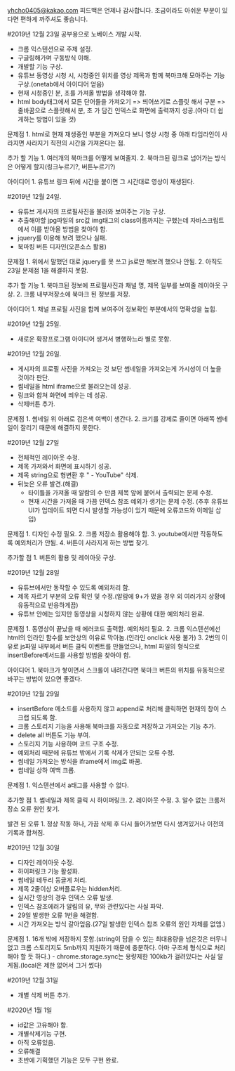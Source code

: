 yhcho0405@kakao.com
피드백은 언제나 감사합니다.
조금이라도 아쉬운 부분이 있다면 편하게 까주셔도 좋습니다.

#2019년 12월 23일 공부용으로 노베이스 개발 시작.
  - 크롬 익스텐션으로 주제 설정.
  - 구글링해가며 구동방식 이해.
  - 개발할 기능 구상.
  - 유튜브 동영상 시청 시, 시청중인 위치를 영상 제목과 함께 북마크해 모아주는 기능 구상.(onetab에서 아이디어 얻음)
  - 현재 시청중인 분, 초를 가져올 방법을 생각해야 함.
  - html body태그에서 모든 단어들을 가져오기 => 띄어쓰기로 스플릿 해서 구분 => 줄바꿈으로 스플릿해서 분, 초 가 담긴 인덱스로 화면에 출력까지 성공.(아마 더 쉽게하는 방법이 있을 것)

  문제점
    1. html로 현재 재생중인 부분을 가져오다 보니 영상 시청 중 아래 타임라인이 사라지면 사라지기 직전의 시간을 가져온다는 점.

  추가 할 기능
    1. 여러개의 북마크를 어떻게 보여줄지.
    2. 북마크된 링크로 넘어가는 방식은 어떻게 할지(링크누르기?, 버튼누르기?)

  아이디어
    1. 유튜브 링크 뒤에 시간을 붙이면 그 시간대로 영상이 재생된다.

#2019년 12월 24일.
  - 유튜브 게시자의 프로필사진을 불러와 보여주는 기능 구상.
  - 추출해야할 jpg파일의 src값 img태그의 class이름까지는 구했는데 자바스크립트에서 이를 받아올 방법을 찾아야 함.
  - jquery를 이용해 보려 했으나 실패.
  - 북마킹 버튼 디자인(오픈소스 활용)

  문제점
    1. 위에서 말했던 대로 jquery를 못 쓰고 js로만 해보려 했으나 안됨.
    2. 아직도 23일 문제점 1을 해결하지 못함.

  추가 할 기능
    1. 북마크된 정보에 프로필사진과 채널 명, 제목 일부를 보여줄 레이아웃 구상.
    2. 크롬 내부저장소에 북마크 된 정보를 저장.

  아이디어
    1. 채널 프로필 사진을 함께 보여주어 정보확인 부분에서의 명확성을 높힘.

#2019년 12월 25일.
  - 새로운 확장프로그램 아이디어 생겨서 병행하느라 별로 못함.

#2019년 12월 26일.
  - 게시자의 프로필 사진을 가져오는 것 보단 썸네일을 가져오는게 가시성이 더 높을 것이라 판단.
  - 썸네일을 html iframe으로 불러오는데 성공.
  - 링크와 합쳐 화면에 띄우는 데 성공.
  - 삭제버튼 추가.

  문제점
    1. 썸네일 위 아래로 검은색 여백이 생간다.
    2. 크기를 강제로 줄이면 아래쪽 썸네일이 잘리기 때문에 해결하지 못한다.

#2019년 12월 27일
  - 전체적인 레이아웃 수정.
  - 제목 가져와서 화면에 표시하기 성공.
  - 제목 string으로 형변환 후 " - YouTube" 삭제.
  - 뒤늦은 오류 발견.(해결)
    + 타이틀을 가져올 때 알람의 수 만큼 제목 앞에 붙어서 출력되는 문제 수정.
    + 현재 시간을 가져올 때 가끔 인덱스 참조 예외가 생기는 문제 수정. (추후 유튜브 UI가 업데이트 되면 다시 발생할 가능성이 있기 때문에 오류코드와 이메일 삽입)

  문제점
    1. 디자인 수정 필요.
    2. 크롬 저장소 활용해야 함.
    3. youtube에서만 작동하도록 예외처리가 안됨.
    4. 버튼이 사라지게 하는 방법 찾기.

  추가할 점
    1. 버튼의 활용 및 레이아웃 구상.

#2019년 12월 28일
  - 유튜브에서만 동작할 수 있도록 예외처리 함.
  - 제목 자르기 부분의 오류 확인 및 수정.(알람에 9+가 떴을 경우 외 여러가지 상황에 유동적으로 반응하게끔)
  - 유튜브 안에는 있지만 동영상을 시청하지 않는 상황에 대한 예외처리 완료.

  문제점
    1. 동영상이 끝났을 때 에러코드 출력함. 예외처리 필요.
    2. 크롬 익스텐션에선 html의 인라인 함수를 보안상의 이유로 막아놈.(인라인 onclick 사용 불가)
    3. 2번의 이유로 js파일 내부에서 버튼 클릭 이벤트를 만들었으나, html 파일의 형식으로 insertBefore메서드를 사용할 방법을 찾아야 함.

  아이디어
    1. 북마크가 쌓이면서 스크롤이 내려간다면 북마크 버튼의 위치를 유동적으로 바꾸는 방법이 있으면 좋겠다.

#2019년 12월 29일
  - insertBefore 메소드를 사용하지 않고 append로 처리해 클릭하면 현재의 창이 스크랩 되도록 함.
  - 크롬 스토리지 기능을 사용해 북마크를 자동으로 저장하고 가져오는 기능 추가.
  - delete all 버튼도 기능 부여.
  - 스토리지 기능 사용하며 코드 구조 수정.
  - 예외처리 때문에 유튜브 밖에서 기록 삭제가 안되는 오류 수정.
  - 썸네일 가져오는 방식을 iframe에서 img로 바꿈.
  - 썸네일 상하 여백 크롭.

  문제점
    1. 익스텐션에서 a태그를 사용할 수 없다.

  추가할 점
    1. 썸네일과 제목 클릭 시 하이퍼링크.
    2. 레이아웃 수정.
    3. 알수 없는 크롬저장소 오류 원인 찾기.

  발견 된 오류
    1. 정상 작동 하나, 가끔 삭제 후 다시 들어가보면 다시 생겨있거나 이전의 기록과 합쳐짐.

#2019년 12월 30일
  - 디자인 레이아웃 수정.
  - 하이퍼링크 기능 활성화.
  - 썸네일 테두리 둥글게 처리.
  - 제목 2줄이상 오버플로우는 hidden처리.
  - 실시간 영상의 경우 인덱스 오류 발생.
  - 인덱스 참조에러가 알림의 유, 무와 관련있다는 사실 파악.
  - 29일 발생한 오류 1번을 해결함.
  - 시간 가져오는 방식 갈아엎음.(27일 발생한 인덱스 참조 오류의 원인 자체를 없앰.)

  문제점
    1. 16개 밖에 저장하지 못함.(string이 담을 수 있는 최대용량을 넘은것은 터무니없고 크롬 스토리지도 5mb까지 지원하기 때문에 충분하다. 아마 구조체 형식으로 처리해야 할 듯 하다.)
      - chrome.storage.sync는 용량제한 100kb가 걸려있다는 사실 알게됨.(local은 제한 없어서 그거 썼다)

#2019년 12월 31일
  - 개별 삭제 버튼 추가.

#2020년 1월 1일
  - id값은 고유해야 함.
  - 개별삭제기능 구현.
  - 아직 오류있음.
  - 오류해결
  - 초반에 기획했던 기능은 모두 구현 완료.
